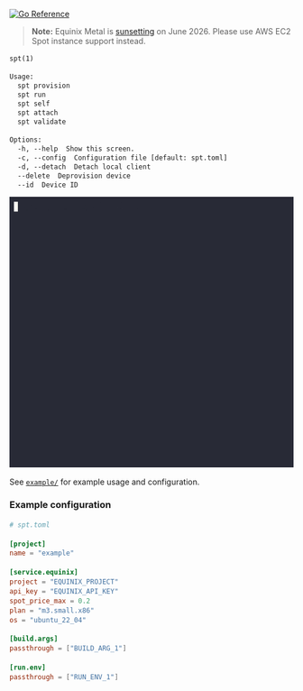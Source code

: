 [![Go Reference](https://pkg.go.dev/badge/github.com/littledivy/spt.svg)](https://pkg.go.dev/github.com/littledivy/spt)

> **Note:** Equinix Metal is [sunsetting](https://deploy.equinix.com/blog/sunsetting-equinix-metal/) on June 2026. Please use AWS EC2 Spot instance support instead.

```
spt(1)

Usage:
  spt provision
  spt run
  spt self
  spt attach
  spt validate

Options:
  -h, --help  Show this screen.
  -c, --config  Configuration file [default: spt.toml]
  -d, --detach  Detach local client
  --delete  Deprovision device
  --id  Device ID
```

![spt](demo.gif)

See [`example/`](example) for example usage and configuration.

### Example configuration

```toml
# spt.toml

[project]
name = "example"

[service.equinix]
project = "EQUINIX_PROJECT"
api_key = "EQUINIX_API_KEY"
spot_price_max = 0.2
plan = "m3.small.x86"
os = "ubuntu_22_04"

[build.args]
passthrough = ["BUILD_ARG_1"]

[run.env]
passthrough = ["RUN_ENV_1"]
```
